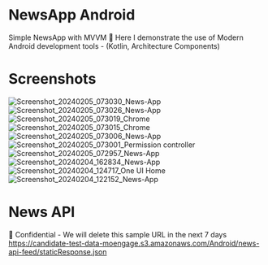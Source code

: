 # NewsApp Android
Simple NewsApp with MVVM 
📰 Here I demonstrate the use of Modern Android development tools - (Kotlin, Architecture Components)

# Screenshots

![Screenshot_20240205_073030_News-App](https://github.com/peddiraju11/News-App/assets/34680884/d5603161-dfa3-41ba-b627-39eec6906d1b)
![Screenshot_20240205_073026_News-App](https://github.com/peddiraju11/News-App/assets/34680884/e41550c7-8caa-457d-abba-c260886c6311)
![Screenshot_20240205_073019_Chrome](https://github.com/peddiraju11/News-App/assets/34680884/3a381b0a-8d32-48d0-93de-584eefc6ff3b)
![Screenshot_20240205_073015_Chrome](https://github.com/peddiraju11/News-App/assets/34680884/11fb0e1a-fd4a-4d78-b18a-b93cc210afdd)
![Screenshot_20240205_073006_News-App](https://github.com/peddiraju11/News-App/assets/34680884/2f12b208-561d-4b55-8aaf-232c1cf696a9)
![Screenshot_20240205_073001_Permission controller](https://github.com/peddiraju11/News-App/assets/34680884/b228957c-401f-409c-ae56-947081f788f8)
![Screenshot_20240205_072957_News-App](https://github.com/peddiraju11/News-App/assets/34680884/93116d0a-80a8-4017-ac40-6708d20e2701)
![Screenshot_20240204_162834_News-App](https://github.com/peddiraju11/News-App/assets/34680884/622d9ca5-a552-4a45-8c22-dc09975cd379)
![Screenshot_20240204_124717_One UI Home](https://github.com/peddiraju11/News-App/assets/34680884/b89fc6da-125a-4ef7-9d3f-f9904b51ef43)
![Screenshot_20240204_122152_News-App](https://github.com/peddiraju11/News-App/assets/34680884/242c3ff0-ab2e-4f9e-b00a-70e078bdba84)

 # News API
 📰 Confidential - We will delete this sample URL in the next 7 days
 https://candidate-test-data-moengage.s3.amazonaws.com/Android/news-api-feed/staticResponse.json
